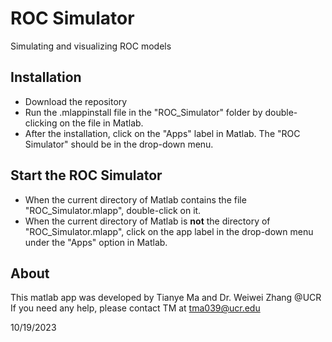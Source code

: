 # ROC Simulator
Simulating and visualizing ROC models

## Installation
- Download the repository   
- Run the .mlappinstall file in the "ROC_Simulator" folder by double-clicking on the file in Matlab.  
- After the installation, click on the "Apps" label in Matlab. The "ROC Simulator" should be in the drop-down menu.

## Start the ROC Simulator  

- When the current directory of Matlab contains the file "ROC_Simulator.mlapp", double-click on it.
- When the current directory of Matlab is __not__ the directory of "ROC_Simulator.mlapp", click on the app label in the drop-down menu under the "Apps" option in Matlab.

## About
This matlab app was developed by Tianye Ma and Dr. Weiwei Zhang @UCR  
If you need any help, please contact TM at tma039@ucr.edu   

10/19/2023  
